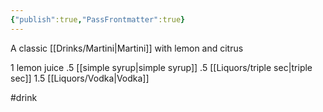 ```yaml
---
{"publish":true,"PassFrontmatter":true}
---
```


A classic [[Drinks/Martini\|Martini]] with lemon and citrus

1 lemon juice
.5 [[simple syrup\|simple syrup]]
.5 [[Liquors/triple sec\|triple sec]]
1.5 [[Liquors/Vodka\|Vodka]]

#drink 